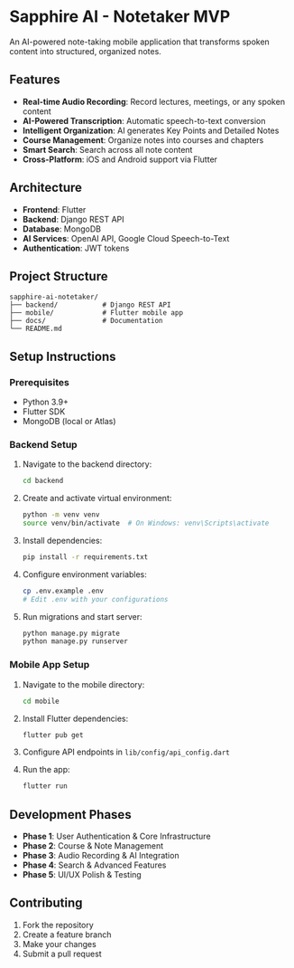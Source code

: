 # Sapphire AI - Notetaker MVP

An AI-powered note-taking mobile application that transforms spoken content into structured, organized notes.

## Features

- **Real-time Audio Recording**: Record lectures, meetings, or any spoken content
- **AI-Powered Transcription**: Automatic speech-to-text conversion
- **Intelligent Organization**: AI generates Key Points and Detailed Notes
- **Course Management**: Organize notes into courses and chapters
- **Smart Search**: Search across all note content
- **Cross-Platform**: iOS and Android support via Flutter

## Architecture

- **Frontend**: Flutter 
- **Backend**: Django REST API
- **Database**: MongoDB
- **AI Services**: OpenAI API, Google Cloud Speech-to-Text
- **Authentication**: JWT tokens

## Project Structure

```
sapphire-ai-notetaker/
├── backend/           # Django REST API
├── mobile/            # Flutter mobile app
├── docs/              # Documentation
└── README.md
```

## Setup Instructions

### Prerequisites

- Python 3.9+
- Flutter SDK
- MongoDB (local or Atlas)

### Backend Setup

1. Navigate to the backend directory:
   ```bash
   cd backend
   ```

2. Create and activate virtual environment:
   ```bash
   python -m venv venv
   source venv/bin/activate  # On Windows: venv\Scripts\activate
   ```

3. Install dependencies:
   ```bash
   pip install -r requirements.txt
   ```

4. Configure environment variables:
   ```bash
   cp .env.example .env
   # Edit .env with your configurations
   ```

5. Run migrations and start server:
   ```bash
   python manage.py migrate
   python manage.py runserver
   ```

### Mobile App Setup

1. Navigate to the mobile directory:
   ```bash
   cd mobile
   ```

2. Install Flutter dependencies:
   ```bash
   flutter pub get
   ```

3. Configure API endpoints in `lib/config/api_config.dart`

4. Run the app:
   ```bash
   flutter run
   ```

## Development Phases

- **Phase 1**: User Authentication & Core Infrastructure
- **Phase 2**: Course & Note Management
- **Phase 3**: Audio Recording & AI Integration
- **Phase 4**: Search & Advanced Features
- **Phase 5**: UI/UX Polish & Testing

## Contributing

1. Fork the repository
2. Create a feature branch
3. Make your changes
4. Submit a pull request

